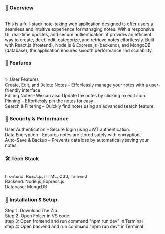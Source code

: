 <h3>📌 Overview</h3><br>
This is a full-stack note-taking web application designed to offer users a seamless and intuitive experience for managing notes. With a responsive UI, real-time updates, and secure authentication, it provides an efficient way to create, delet, edit, categorize, and retrieve notes effortlessly. Built with React.js (frontend), Node.js & Express.js (backend), and MongoDB (database), the application ensures smooth performance and scalability.<br>

<h3>🚀 Features</h3><br>
✨ User Features<br>
Create, Edit, and Delete Notes – Effortlessly manage your notes with a user-friendly interface.<br>
Editing Notes– We can also Update the notes by clicking on edit icon.<br>
Pinning – Effortlessly pin the notes for easy .<br>
Search & Filtering – Quickly find notes using an advanced search feature.<br>

<h3>🔐 Security & Performance</h3>
User Authentication – Secure login using JWT authentication.<br>
Data Encryption – Ensures notes are stored safely with encryption.<br>
Auto-Save & Backup – Prevents data loss by automatically saving your notes.<br>
<h3>🛠️ Tech Stack</h3><br>
Frontend: React.js, HTML, CSS, Tailwind<br>
Backend: Node.js, Express.js<br>
Database: MongoDB<br>
<h3>📂 Installation & Setup</h3>
Step 1: Download The Zip<br>
Step 2: Open Folder in VS code<br>
step 3: Open frontend and run command "npm run dev" in Terminal<br>
step 4: Open backend and run command "npm run dev" in Terminal<br>
